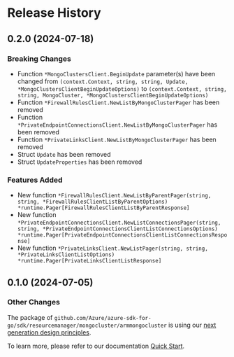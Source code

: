 # Release History

## 0.2.0 (2024-07-18)
### Breaking Changes

- Function `*MongoClustersClient.BeginUpdate` parameter(s) have been changed from `(context.Context, string, string, Update, *MongoClustersClientBeginUpdateOptions)` to `(context.Context, string, string, MongoCluster, *MongoClustersClientBeginUpdateOptions)`
- Function `*FirewallRulesClient.NewListByMongoClusterPager` has been removed
- Function `*PrivateEndpointConnectionsClient.NewListByMongoClusterPager` has been removed
- Function `*PrivateLinksClient.NewListByMongoClusterPager` has been removed
- Struct `Update` has been removed
- Struct `UpdateProperties` has been removed

### Features Added

- New function `*FirewallRulesClient.NewListByParentPager(string, string, *FirewallRulesClientListByParentOptions) *runtime.Pager[FirewallRulesClientListByParentResponse]`
- New function `*PrivateEndpointConnectionsClient.NewListConnectionsPager(string, string, *PrivateEndpointConnectionsClientListConnectionsOptions) *runtime.Pager[PrivateEndpointConnectionsClientListConnectionsResponse]`
- New function `*PrivateLinksClient.NewListPager(string, string, *PrivateLinksClientListOptions) *runtime.Pager[PrivateLinksClientListResponse]`


## 0.1.0 (2024-07-05)
### Other Changes

The package of `github.com/Azure/azure-sdk-for-go/sdk/resourcemanager/mongocluster/armmongocluster` is using our [next generation design principles](https://azure.github.io/azure-sdk/general_introduction.html).

To learn more, please refer to our documentation [Quick Start](https://aka.ms/azsdk/go/mgmt).